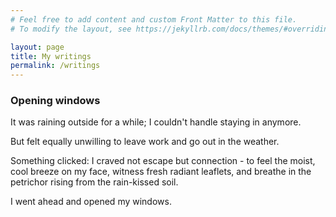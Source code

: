 ```yaml
---
# Feel free to add content and custom Front Matter to this file.
# To modify the layout, see https://jekyllrb.com/docs/themes/#overriding-theme-defaults

layout: page
title: My writings
permalink: /writings
---
```


### Opening windows

It was raining outside for a while; I couldn't handle staying in anymore.<br>

But felt equally unwilling to leave work and go out in the weather.<br>

Something clicked: I craved not escape but connection - to feel the moist, cool breeze on my face, witness fresh radiant leaflets, and breathe in the petrichor rising from the rain-kissed soil.<br>

I went ahead and opened my windows.<br>
